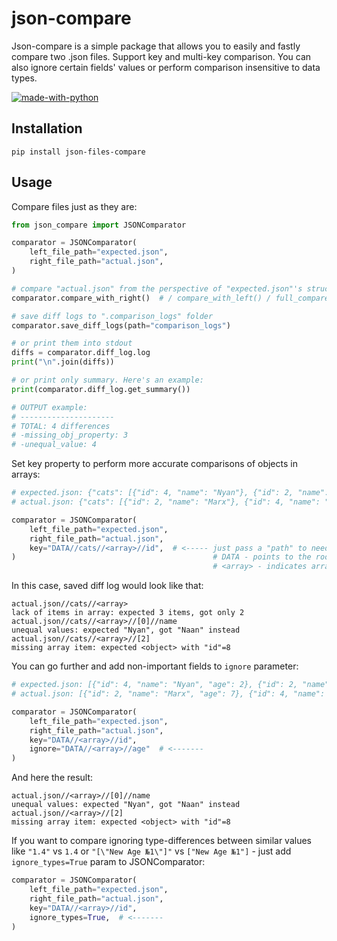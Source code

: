 # json-compare
Json-compare is a simple package that allows you to easily and fastly compare two .json files. Support key and multi-key comparison.
You can also ignore certain fields' values or perform comparison insensitive to data types.

[![made-with-python](https://img.shields.io/badge/python-3.10%2B-brightgreen)](https://www.python.org/)

Installation
---
```text
pip install json-files-compare
```

Usage
---
Compare files just as they are:

```python
from json_compare import JSONComparator

comparator = JSONComparator(
    left_file_path="expected.json",
    right_file_path="actual.json",
)

# compare "actual.json" from the perspective of "expected.json"'s structure
comparator.compare_with_right()  # / compare_with_left() / full_compare()

# save diff logs to ".comparison_logs" folder
comparator.save_diff_logs(path="comparison_logs")

# or print them into stdout
diffs = comparator.diff_log.log
print("\n".join(diffs))

# or print only summary. Here's an example:
print(comparator.diff_log.get_summary())

# OUTPUT example:
# ---------------------
# TOTAL: 4 differences
# -missing_obj_property: 3
# -unequal_value: 4
```
Set key property to perform more accurate comparisons of objects in arrays:

```python
# expected.json: {"cats": [{"id": 4, "name": "Nyan"}, {"id": 2, "name": "Marx"}, {"id": 8, "name": "Flake"}]}
# actual.json: {"cats": [{"id": 2, "name": "Marx"}, {"id": 4, "name": "Naan"}]}

comparator = JSONComparator(
    left_file_path="expected.json",
    right_file_path="actual.json",
    key="DATA//cats//<array>//id",  # <----- just pass a "path" to needed property with following keywords: 
)                                            # DATA - points to the root of file 
                                             # <array> - indicates array with key property's object
```
In this case, saved diff log would look like that:
```text
actual.json//cats//<array>
lack of items in array: expected 3 items, got only 2
actual.json//cats//<array>//[0]//name
unequal values: expected "Nyan", got "Naan" instead
actual.json//cats//<array>//[2]
missing array item: expected <object> with "id"=8
```
You can go further and add non-important fields to `ignore` parameter:
```python
# expected.json: [{"id": 4, "name": "Nyan", "age": 2}, {"id": 2, "name": "Marx", "age": 7}, {"id": 8, "name": "Flake", "age": 4}]
# actual.json: [{"id": 2, "name": "Marx", "age": 7}, {"id": 4, "name": "Naan", "age": "two"}, {"id": 9, "name": "Lol", "age": 1}]

comparator = JSONComparator(
    left_file_path="expected.json",
    right_file_path="actual.json",
    key="DATA//<array>//id",
    ignore="DATA//<array>//age"  # <-------
)  
```
And here the result:
```text
actual.json//<array>//[0]//name
unequal values: expected "Nyan", got "Naan" instead
actual.json//<array>//[2]
missing array item: expected <object> with "id"=8
```
If you want to compare ignoring type-differences between similar values
 like `"1.4"` vs `1.4` or `"[\"New Age №1\"]"` vs `["New Age №1"]` - just add `ignore_types=True` 
 param to JSONComparator:
```python
comparator = JSONComparator(
    left_file_path="expected.json",
    right_file_path="actual.json",
    key="DATA//<array>//id",
    ignore_types=True,  # <-------
)  
```
